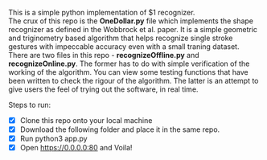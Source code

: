 This is a simple python implementation of $1 recognizer. <br/>
The crux of this repo is the **OneDollar.py** file which implements the shape recognizer as defined in the Wobbrock et al. paper. It is a simple geometric and triginometry based algorithm that helps recognize single stroke gestures with impeccable accuracy even with a small traning dataset. <br/>
There are two files in this repo - **recognizeOffline.py** and **recognizeOnline.py**. The former has to do with simple verification of the working of the algorithm. You can view some testing functions that have been written to check the rigour of the algorithm. 
The latter is an attempt to give users the feel of trying out the software, in real time. 

Steps to run:
- [x] Clone this repo onto your local machine
- [x] Download the following folder and place it in the same repo.
- [x] Run python3 app.py
- [x] Open https://0.0.0.0:80 and Voila!
